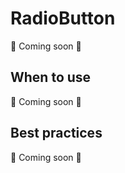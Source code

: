 # RadioButton

📝 Coming soon 🐬

## When to use

📝 Coming soon 🐬

## Best practices

📝 Coming soon 🐬

